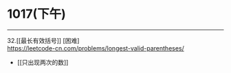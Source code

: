 # 1017(下午)


---

32.[[最长有效括号]] [困难]  
https://leetcode-cn.com/problems/longest-valid-parentheses/

- [[只出现两次的数]]  

